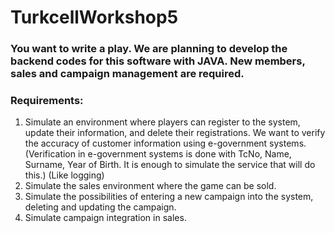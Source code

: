 # TurkcellWorkshop5

### You want to write a play. We are planning to develop the backend codes for this software with JAVA. New members, sales and campaign management are required.

### Requirements:
1. Simulate an environment where players can register to the system, update their information, and delete their registrations. We want to verify the accuracy of customer information using e-government systems. (Verification in e-government systems is done with TcNo, Name, Surname, Year of Birth. It is enough to simulate the service that will do this.) (Like logging)
2. Simulate the sales environment where the game can be sold.
3. Simulate the possibilities of entering a new campaign into the system, deleting and updating the campaign.
4. Simulate campaign integration in sales.
